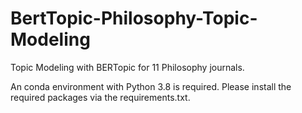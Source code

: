 # BertTopic-Philosophy-Topic-Modeling
Topic Modeling with BERTopic for 11 Philosophy journals.

An conda environment with Python 3.8 is required. Please install the required packages via the requirements.txt.
